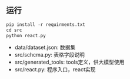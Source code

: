 ## 运行
```python
pip install -r requirments.txt
cd src
python react.py
```

- data/dataset.json: 数据集
- src/schcma.py: 表格字段说明
- src/generated_tools: tools定义，供大模型使用
- src/react.py: 程序入口，react实现